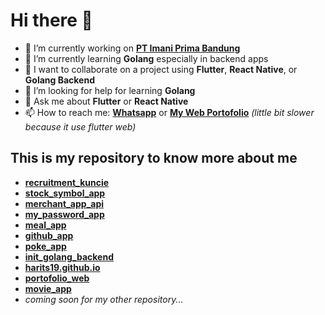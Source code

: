 # Hi there 👋

- 🔭 I’m currently working on [**PT Imani Prima Bandung**](https://www.linkedin.com/company/pt-imani-prima)
- 🌱 I’m currently learning **Golang** especially in backend apps
- 👯 I want to collaborate on a project using **Flutter**, **React Native**, or **Golang Backend**
- 🤔 I’m looking for help for learning **Golang**
- 💬 Ask me about **Flutter** or **React Native**
- 📫 How to reach me: [**Whatsapp**](https://wa.me/6283840493135) or [**My Web Portofolio**](http://harits19.github.io/) *(little bit slower because it use flutter web)*

## This is my repository to know more about me
- [**recruitment_kuncie**](https://github.com/Harits19/recruitment_kuncie)
- [**stock_symbol_app**](https://github.com/Harits19/stock_symbol_app)
- [**merchant_app_api**](https://github.com/Harits19/merchant_app_api)
- [**my_password_app**](https://github.com/Harits19/my_password_app)
- [**meal_app**](https://github.com/Harits19/meal_app)
- [**github_app**](https://github.com/Harits19/github_app)
- [**poke_app**](https://github.com/Harits19/poke_app)
- [**init_golang_backend**](https://github.com/Harits19/init_golang_backend)
- [**harits19.github.io**](https://github.com/Harits19/Harits19.github.io)
- [**portofolio_web**](https://github.com/Harits19/portofolio_web)
- [**movie_app**](https://github.com/Harits19/movie_app)
-  *coming soon for my other repository...*
